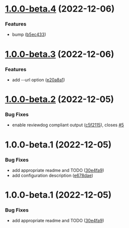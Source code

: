 # [1.0.0-beta.4](https://github.com/steven-r/languagetool-cli/compare/v1.0.0-beta.3...v1.0.0-beta.4) (2022-12-06)


### Features

* bump ([b5ec433](https://github.com/steven-r/languagetool-cli/commit/b5ec4332dac8217ec151ad98e128ee8efd90656c))

# [1.0.0-beta.3](https://github.com/steven-r/languagetool-cli/compare/v1.0.0-beta.2...v1.0.0-beta.3) (2022-12-06)


### Features

* add --url option ([e20a8a1](https://github.com/steven-r/languagetool-cli/commit/e20a8a174b8c4404f6ec5dee454212d9935d785d))

# [1.0.0-beta.2](https://github.com/steven-r/languagetool-cli/compare/v1.0.0-beta.1...v1.0.0-beta.2) (2022-12-05)


### Bug Fixes

* enable reviewdog compliant output ([c5f2115](https://github.com/steven-r/languagetool-cli/commit/c5f2115e2651c33b80be3726e183ccd983b2c6a1)), closes [#5](https://github.com/steven-r/languagetool-cli/issues/5)

# 1.0.0-beta.1 (2022-12-05)


### Bug Fixes

* add appropriate readme and TODO ([30e4fa9](https://github.com/steven-r/languagetool-cli/commit/30e4fa94dafb28f990d61467bd89667f470a92b8))
* add configuration description ([e678dae](https://github.com/steven-r/languagetool-cli/commit/e678dae4b8754908740ca31a6f437e0138cdcaa0))

# 1.0.0-beta.1 (2022-12-05)


### Bug Fixes

* add appropriate readme and TODO ([30e4fa9](https://github.com/steven-r/languagetool-cli/commit/30e4fa94dafb28f990d61467bd89667f470a92b8))
